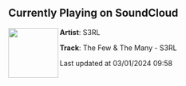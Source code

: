 ## Currently Playing on SoundCloud

[<img align="left" width="100" src="https://i1.sndcdn.com/artworks-UBLzWIqh7Qwk8gzm-bn9e7g-t500x500.jpg">](https://soundcloud.com/s3rl/the-few-the-many-s3rl?in=saxurn/sets/toys-r-us-type-smell)

**Artist**: S3RL 

**Track**: The Few & The Many - S3RL

Last updated at 03/01/2024 09:58
